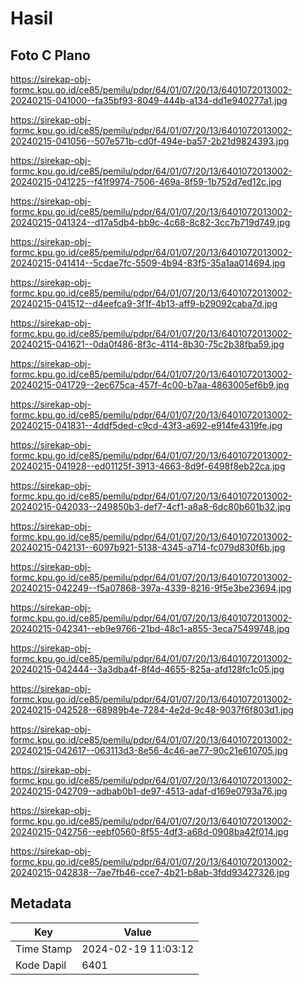 # Hasil

## Foto C Plano

https://sirekap-obj-formc.kpu.go.id/ce85/pemilu/pdpr/64/01/07/20/13/6401072013002-20240215-041000--fa35bf93-8049-444b-a134-dd1e940277a1.jpg

https://sirekap-obj-formc.kpu.go.id/ce85/pemilu/pdpr/64/01/07/20/13/6401072013002-20240215-041056--507e571b-cd0f-494e-ba57-2b21d9824393.jpg

https://sirekap-obj-formc.kpu.go.id/ce85/pemilu/pdpr/64/01/07/20/13/6401072013002-20240215-041225--f41f9974-7506-469a-8f59-1b752d7ed12c.jpg

https://sirekap-obj-formc.kpu.go.id/ce85/pemilu/pdpr/64/01/07/20/13/6401072013002-20240215-041324--d17a5db4-bb9c-4c68-8c82-3cc7b719d749.jpg

https://sirekap-obj-formc.kpu.go.id/ce85/pemilu/pdpr/64/01/07/20/13/6401072013002-20240215-041414--5cdae7fc-5509-4b94-83f5-35a1aa014694.jpg

https://sirekap-obj-formc.kpu.go.id/ce85/pemilu/pdpr/64/01/07/20/13/6401072013002-20240215-041512--d4eefca9-3f1f-4b13-aff9-b29092caba7d.jpg

https://sirekap-obj-formc.kpu.go.id/ce85/pemilu/pdpr/64/01/07/20/13/6401072013002-20240215-041621--0da0f486-8f3c-4114-8b30-75c2b38fba59.jpg

https://sirekap-obj-formc.kpu.go.id/ce85/pemilu/pdpr/64/01/07/20/13/6401072013002-20240215-041729--2ec675ca-457f-4c00-b7aa-4863005ef6b9.jpg

https://sirekap-obj-formc.kpu.go.id/ce85/pemilu/pdpr/64/01/07/20/13/6401072013002-20240215-041831--4ddf5ded-c9cd-43f3-a692-e914fe4319fe.jpg

https://sirekap-obj-formc.kpu.go.id/ce85/pemilu/pdpr/64/01/07/20/13/6401072013002-20240215-041928--ed01125f-3913-4663-8d9f-6498f8eb22ca.jpg

https://sirekap-obj-formc.kpu.go.id/ce85/pemilu/pdpr/64/01/07/20/13/6401072013002-20240215-042033--249850b3-def7-4cf1-a8a8-6dc80b601b32.jpg

https://sirekap-obj-formc.kpu.go.id/ce85/pemilu/pdpr/64/01/07/20/13/6401072013002-20240215-042131--6097b921-5138-4345-a714-fc079d830f6b.jpg

https://sirekap-obj-formc.kpu.go.id/ce85/pemilu/pdpr/64/01/07/20/13/6401072013002-20240215-042249--f5a07868-397a-4339-8216-9f5e3be23694.jpg

https://sirekap-obj-formc.kpu.go.id/ce85/pemilu/pdpr/64/01/07/20/13/6401072013002-20240215-042341--eb9e9766-21bd-48c1-a855-3eca75499748.jpg

https://sirekap-obj-formc.kpu.go.id/ce85/pemilu/pdpr/64/01/07/20/13/6401072013002-20240215-042444--3a3dba4f-8f4d-4655-825a-afd128fc1c05.jpg

https://sirekap-obj-formc.kpu.go.id/ce85/pemilu/pdpr/64/01/07/20/13/6401072013002-20240215-042528--68989b4e-7284-4e2d-9c48-9037f6f803d1.jpg

https://sirekap-obj-formc.kpu.go.id/ce85/pemilu/pdpr/64/01/07/20/13/6401072013002-20240215-042617--063113d3-8e56-4c46-ae77-90c21e610705.jpg

https://sirekap-obj-formc.kpu.go.id/ce85/pemilu/pdpr/64/01/07/20/13/6401072013002-20240215-042709--adbab0b1-de97-4513-adaf-d169e0793a76.jpg

https://sirekap-obj-formc.kpu.go.id/ce85/pemilu/pdpr/64/01/07/20/13/6401072013002-20240215-042756--eebf0560-8f55-4df3-a68d-0908ba42f014.jpg

https://sirekap-obj-formc.kpu.go.id/ce85/pemilu/pdpr/64/01/07/20/13/6401072013002-20240215-042838--7ae7fb46-cce7-4b21-b8ab-3fdd93427326.jpg


## Metadata

| Key        | Value               |
| ---------- | ------------------- |
| Time Stamp | 2024-02-19 11:03:12 |
| Kode Dapil | 6401                |



